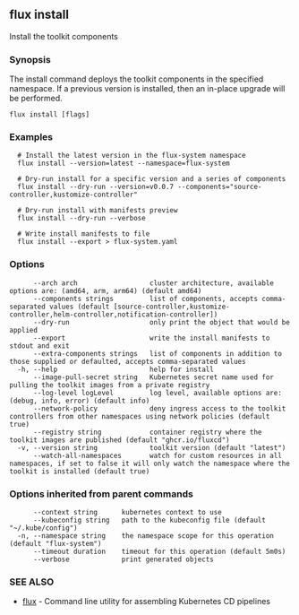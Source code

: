 ## flux install

Install the toolkit components

### Synopsis

The install command deploys the toolkit components in the specified namespace.
If a previous version is installed, then an in-place upgrade will be performed.

```
flux install [flags]
```

### Examples

```
  # Install the latest version in the flux-system namespace
  flux install --version=latest --namespace=flux-system

  # Dry-run install for a specific version and a series of components
  flux install --dry-run --version=v0.0.7 --components="source-controller,kustomize-controller"

  # Dry-run install with manifests preview
  flux install --dry-run --verbose

  # Write install manifests to file
  flux install --export > flux-system.yaml

```

### Options

```
      --arch arch                  cluster architecture, available options are: (amd64, arm, arm64) (default amd64)
      --components strings         list of components, accepts comma-separated values (default [source-controller,kustomize-controller,helm-controller,notification-controller])
      --dry-run                    only print the object that would be applied
      --export                     write the install manifests to stdout and exit
      --extra-components strings   list of components in addition to those supplied or defaulted, accepts comma-separated values
  -h, --help                       help for install
      --image-pull-secret string   Kubernetes secret name used for pulling the toolkit images from a private registry
      --log-level logLevel         log level, available options are: (debug, info, error) (default info)
      --network-policy             deny ingress access to the toolkit controllers from other namespaces using network policies (default true)
      --registry string            container registry where the toolkit images are published (default "ghcr.io/fluxcd")
  -v, --version string             toolkit version (default "latest")
      --watch-all-namespaces       watch for custom resources in all namespaces, if set to false it will only watch the namespace where the toolkit is installed (default true)
```

### Options inherited from parent commands

```
      --context string      kubernetes context to use
      --kubeconfig string   path to the kubeconfig file (default "~/.kube/config")
  -n, --namespace string    the namespace scope for this operation (default "flux-system")
      --timeout duration    timeout for this operation (default 5m0s)
      --verbose             print generated objects
```

### SEE ALSO

* [flux](flux.md)	 - Command line utility for assembling Kubernetes CD pipelines

